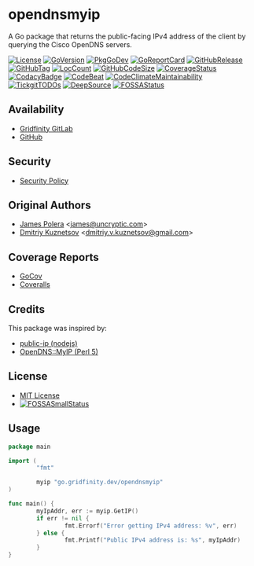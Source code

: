 # opendnsmyip

A Go package that returns the public-facing IPv4 address of the client
by querying the Cisco OpenDNS servers.

[![License](http://img.shields.io/badge/license-mit-blue.svg)](https://raw.githubusercontent.com/gridfinity/opendnsmyip/master/LICENSE)
[![GoVersion](https://img.shields.io/github/go-mod/go-version/gridfinity/opendnsmyip.svg)](https://github.com/gridfinity/opendnsmyip/blob/master/go.mod)
[![PkgGoDev](https://pkg.go.dev/badge/github.com/gridfinity/opendnsmyip)](https://pkg.go.dev/github.com/gridfinity/opendnsmyip)
[![GoReportCard](https://goreportcard.com/badge/github.com/gridfinity/opendnsmyip)](https://goreportcard.com/report/github.com/gridfinity/opendnsmyip)
[![GitHubRelease](https://img.shields.io/github/release/gridfinity/opendnsmyip.svg)](https://github.com/gridfinity/opendnsmyip/releases/)
[![GitHubTag](https://img.shields.io/github/tag/gridfinity/opendnsmyip.svg)](https://github.com/gridfinity/opendnsmyip/tags/)
[![LocCount](https://img.shields.io/tokei/lines/github/gridfinity/opendnsmyip.svg)](https://github.com/XAMPPRocky/tokei)
[![GitHubCodeSize](https://img.shields.io/github/languages/code-size/gridfinity/opendnsmyip.svg)](https://github.com/gridfinity/opendnsmyip)
[![CoverageStatus](https://coveralls.io/repos/github/gridfinity/opendnsmyip/badge.svg?branch=master)](https://coveralls.io/github/gridfinity/opendnsmyip?branch=master)
[![CodacyBadge](https://api.codacy.com/project/badge/Grade/c756d556a38842a5b82265e5f1bebcc1)](https://app.codacy.com/gh/gridfinity/opendnsmyip?utm_source=github.com&utm_medium=referral&utm_content=gridfinity/opendnsmyip&utm_campaign=Badge_Grade)
[![CodeBeat](https://codebeat.co/badges/f148c0a4-604b-449e-b450-02fb5074a131)](https://codebeat.co/projects/github-com-gridfinity-opendnsmyip-master)
[![CodeClimateMaintainability](https://api.codeclimate.com/v1/badges/d8e0a5a40404d2153688/maintainability)](https://codeclimate.com/github/gridfinity/opendnsmyip/maintainability)
[![TickgitTODOs](https://img.shields.io/endpoint?url=https://api.tickgit.com/badge?repo=github.com/gridfinity/opendnsmyip)](https://www.tickgit.com/browse?repo=github.com/gridfinity/opendnsmyip)
[![DeepSource](https://deepsource.io/gh/gridfinity/opendnsmyip.svg/?label=active+issues)](https://deepsource.io/gh/gridfinity/opendnsmyip/?ref=repository-badge)
[![FOSSAStatus](https://app.fossa.com/api/projects/git%2Bgithub.com%2Fgridfinity%2Fopendnsmyip.svg?type=shield)](https://app.fossa.com/projects/git%2Bgithub.com%2Fgridfinity%2Fopendnsmyip?ref=badge_shield)

## Availability

- [Gridfinity GitLab](https://gitlab.gridfinity.com/jeff/go-opendns-myip)
- [GitHub](https://github.com/gridfinity/opendnsmyip)

## Security

- [Security Policy](https://github.com/gridfinity/opendnsmyip/blob/master/SECURITY.md)

## Original Authors

- [James Polera](https://github.com/polera/publicip) \<[james@uncryptic.com](mailto:james@uncryptic.com)\>
- [Dmitriy Kuznetsov](https://github.com/Dikman/publicip) \<[dmitriy.v.kuznetsov@gmail.com](mailto:dmitriy.v.kuznetsov@gmail.com)\>

## Coverage Reports

- [GoCov](https://pktdist.gridfinity.com/coverage/opendnsmyip/)
- [Coveralls](https://coveralls.io/github/gridfinity/opendnsmyip)

## Credits

This package was inspired by:

- [public-ip (nodejs)](https://github.com/sindresorhus/public-ip/blob/master/index.js)
- [OpenDNS::MyIP (Perl 5)](https://metacpan.org/pod/OpenDNS::MyIP)

## License

- [MIT License](https://tldrlegal.com/license/mit-license)
- [![FOSSASmallStatus](https://app.fossa.com/api/projects/git%2Bgithub.com%2Fgridfinity%2Fopendnsmyip.svg?type=small)](https://app.fossa.com/projects/git%2Bgithub.com%2Fgridfinity%2Fopendnsmyip?ref=badge_small)

## Usage

```go
package main

import (
        "fmt"

        myip "go.gridfinity.dev/opendnsmyip"
)

func main() {
        myIpAddr, err := myip.GetIP()
        if err != nil {
                fmt.Errorf("Error getting IPv4 address: %v", err)
        } else {
                fmt.Printf("Public IPv4 address is: %s", myIpAddr)
        }
}
```
